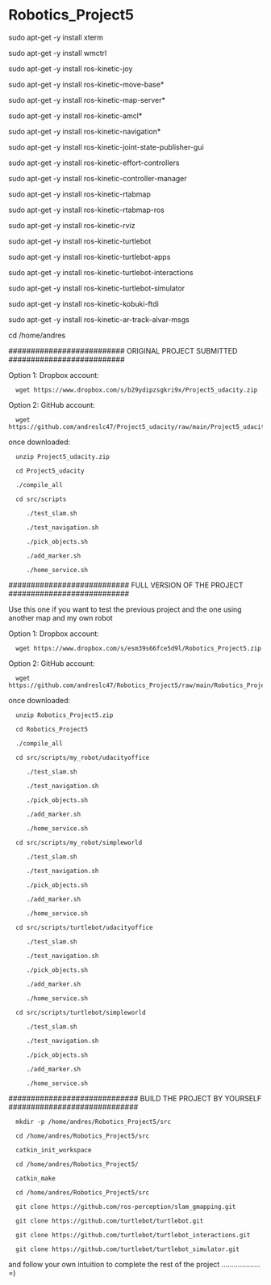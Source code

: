 # Robotics_Project5

sudo apt-get -y install xterm

sudo apt-get -y install wmctrl

sudo apt-get -y install ros-kinetic-joy

sudo apt-get -y install ros-kinetic-move-base*

sudo apt-get -y install ros-kinetic-map-server*

sudo apt-get -y install ros-kinetic-amcl*

sudo apt-get -y install ros-kinetic-navigation*

sudo apt-get -y install ros-kinetic-joint-state-publisher-gui

sudo apt-get -y install ros-kinetic-effort-controllers

sudo apt-get -y install ros-kinetic-controller-manager

sudo apt-get -y install ros-kinetic-rtabmap

sudo apt-get -y install ros-kinetic-rtabmap-ros

sudo apt-get -y install ros-kinetic-rviz

sudo apt-get -y install ros-kinetic-turtlebot 

sudo apt-get -y install ros-kinetic-turtlebot-apps 

sudo apt-get -y install ros-kinetic-turtlebot-interactions 

sudo apt-get -y install ros-kinetic-turtlebot-simulator 

sudo apt-get -y install ros-kinetic-kobuki-ftdi 

sudo apt-get -y install ros-kinetic-ar-track-alvar-msgs

cd /home/andres

##########################
ORIGINAL PROJECT SUBMITTED
##########################

Option 1: Dropbox account:

      wget https://www.dropbox.com/s/b29ydipzsgkri9x/Project5_udacity.zip

Option 2: GitHub account:

      wget https://github.com/andreslc47/Project5_udacity/raw/main/Project5_udacity.zip

once downloaded:

      unzip Project5_udacity.zip

      cd Project5_udacity

      ./compile_all

      cd src/scripts

         ./test_slam.sh

         ./test_navigation.sh

         ./pick_objects.sh

         ./add_marker.sh

         ./home_service.sh


###########################
FULL VERSION OF THE PROJECT
###########################

Use this one if you want to test the previous project and the one using another map and my own robot

Option 1: Dropbox account:

      wget https://www.dropbox.com/s/esm39s66fce5d9l/Robotics_Project5.zip

Option 2: GitHub account:

      wget https://github.com/andreslc47/Robotics_Project5/raw/main/Robotics_Project5.zip

once downloaded:

      unzip Robotics_Project5.zip

      cd Robotics_Project5

      ./compile_all

      cd src/scripts/my_robot/udacityoffice

         ./test_slam.sh

         ./test_navigation.sh

         ./pick_objects.sh

         ./add_marker.sh

         ./home_service.sh
  
      cd src/scripts/my_robot/simpleworld

         ./test_slam.sh

         ./test_navigation.sh

         ./pick_objects.sh

         ./add_marker.sh

         ./home_service.sh
      
      cd src/scripts/turtlebot/udacityoffice

         ./test_slam.sh

         ./test_navigation.sh

         ./pick_objects.sh

         ./add_marker.sh

         ./home_service.sh
  
      cd src/scripts/turtlebot/simpleworld

         ./test_slam.sh

         ./test_navigation.sh

         ./pick_objects.sh

         ./add_marker.sh

         ./home_service.sh


#############################
BUILD THE PROJECT BY YOURSELF
#############################

      mkdir -p /home/andres/Robotics_Project5/src

      cd /home/andres/Robotics_Project5/src

      catkin_init_workspace

      cd /home/andres/Robotics_Project5/

      catkin_make

      cd /home/andres/Robotics_Project5/src

      git clone https://github.com/ros-perception/slam_gmapping.git

      git clone https://github.com/turtlebot/turtlebot.git

      git clone https://github.com/turtlebot/turtlebot_interactions.git

      git clone https://github.com/turtlebot/turtlebot_simulator.git

and follow your own intuition to complete the rest of the project ................... =)








